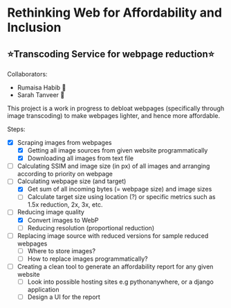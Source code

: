 
# Rethinking Web for Affordability and Inclusion
## ⭐Transcoding Service for webpage reduction⭐

Collaborators:
 - Rumaisa Habib 🐸
 - Sarah Tanveer 🌻

This project is a work in progress to debloat webpages (specifically through image transcoding) to make webpages lighter, and hence more affordable. 

Steps:

 - [x] Scraping images from webpages 
	 - [x] Getting all image sources from given website programmatically
	 - [x] Downloading all images from text file
 - [ ] Calculating SSIM and image size (in px) of all images and arranging according to priority on webpage 
 - [ ] Calculating webpage size (and target)
	 - [x] Get sum of all incoming bytes (= webpage size) and image sizes
	 - [ ] Calculate target size using location (?) or specific metrics such as 1.5x reduction, 2x, 3x, etc.
 - [ ] Reducing image quality
	 - [x] Convert images to WebP
	 - [ ] Reducing resolution (proportional reduction)
 - [ ] Replacing image source with reduced versions for sample reduced webpages
	 - [ ] Where to store images?
	 - [ ] How to replace images programmatically?
 - [ ] Creating a clean tool to generate an affordability report for any given website
	 - [ ] Look into possible hosting sites e.g pythonanywhere, or a django application
	 - [ ] Design a UI for the report 
